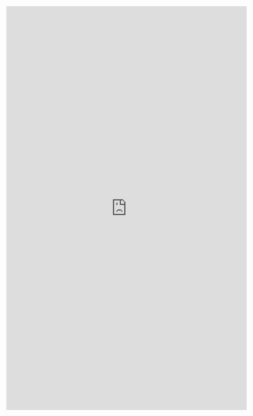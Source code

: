 <iframe src="https://docs.google.com/forms/d/e/1FAIpQLSc-p6AY3oyUi1N6wNj3J4XRqHzu73zUCYh4p6ZrRgTf58rSMw/viewform?embedded=true" width="640" height="1075" frameborder="0" marginheight="0" marginwidth="0">Loading...</iframe>